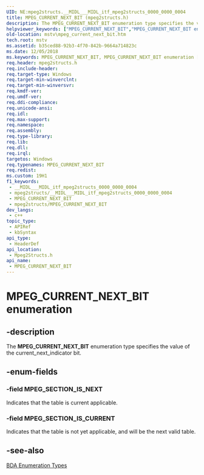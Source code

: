 ```yaml
---
UID: NE:mpeg2structs.__MIDL___MIDL_itf_mpeg2structs_0000_0000_0004
title: MPEG_CURRENT_NEXT_BIT (mpeg2structs.h)
description: The MPEG_CURRENT_NEXT_BIT enumeration type specifies the value of the current_next_indicator bit.
helpviewer_keywords: ["MPEG_CURRENT_NEXT_BIT","MPEG_CURRENT_NEXT_BIT enumeration [Microsoft TV Technologies]","MPEG_SECTION_IS_CURRENT","MPEG_SECTION_IS_NEXT","mpeg2structs/MPEG_CURRENT_NEXT_BIT","mpeg2structs/MPEG_SECTION_IS_CURRENT","mpeg2structs/MPEG_SECTION_IS_NEXT","mstv.mpeg_current_next_bit"]
old-location: mstv\mpeg_current_next_bit.htm
tech.root: mstv
ms.assetid: b35ced88-92b3-4f70-842b-9664a714823c
ms.date: 12/05/2018
ms.keywords: MPEG_CURRENT_NEXT_BIT, MPEG_CURRENT_NEXT_BIT enumeration [Microsoft TV Technologies], MPEG_SECTION_IS_CURRENT, MPEG_SECTION_IS_NEXT, mpeg2structs/MPEG_CURRENT_NEXT_BIT, mpeg2structs/MPEG_SECTION_IS_CURRENT, mpeg2structs/MPEG_SECTION_IS_NEXT, mstv.mpeg_current_next_bit
req.header: mpeg2structs.h
req.include-header: 
req.target-type: Windows
req.target-min-winverclnt: 
req.target-min-winversvr: 
req.kmdf-ver: 
req.umdf-ver: 
req.ddi-compliance: 
req.unicode-ansi: 
req.idl: 
req.max-support: 
req.namespace: 
req.assembly: 
req.type-library: 
req.lib: 
req.dll: 
req.irql: 
targetos: Windows
req.typenames: MPEG_CURRENT_NEXT_BIT
req.redist: 
ms.custom: 19H1
f1_keywords:
 - __MIDL___MIDL_itf_mpeg2structs_0000_0000_0004
 - mpeg2structs/__MIDL___MIDL_itf_mpeg2structs_0000_0000_0004
 - MPEG_CURRENT_NEXT_BIT
 - mpeg2structs/MPEG_CURRENT_NEXT_BIT
dev_langs:
 - c++
topic_type:
 - APIRef
 - kbSyntax
api_type:
 - HeaderDef
api_location:
 - Mpeg2Structs.h
api_name:
 - MPEG_CURRENT_NEXT_BIT
---
```


# MPEG_CURRENT_NEXT_BIT enumeration


## -description

The <b>MPEG_CURRENT_NEXT_BIT</b> enumeration type specifies the value of the current_next_indicator bit.

## -enum-fields

### -field MPEG_SECTION_IS_NEXT

Indicates that the table is current applicable.

### -field MPEG_SECTION_IS_CURRENT

Indicates that the table is not yet applicable, and will be the next valid table.

## -see-also

<a href="/previous-versions/windows/desktop/mstv/bda-types">BDA Enumeration Types</a>